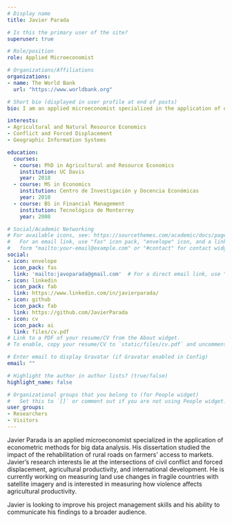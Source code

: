 ```yaml
---
# Display name
title: Javier Parada

# Is this the primary user of the site?
superuser: true

# Role/position
role: Applied Microeconomist

# Organizations/Affiliations
organizations:
- name: The World Bank
  url: "https://www.worldbank.org"

# Short bio (displayed in user profile at end of posts)
bio: I am an applied microeconomist specialized in the application of econometric methods for big data analysis. I am currently working on the application of remote sensing methods to measure changes in agricultural productivity due to civil conflict and forced displacement in the Middle East. 

interests:
- Agricultural and Natural Resource Economics
- Conflict and Forced Displacement 
- Geographic Information Systems

education:
  courses:
  - course: PhD in Agricultural and Resource Economics
    institution: UC Davis
    year: 2018
  - course: MS in Economics
    institution: Centro de Investigación y Docencia Económicas
    year: 2010
  - course: BS in Financial Management
    institution: Tecnológico de Monterrey
    year: 2008

# Social/Academic Networking
# For available icons, see: https://sourcethemes.com/academic/docs/page-builder/#icons
#   For an email link, use "fas" icon pack, "envelope" icon, and a link in the
#   form "mailto:your-email@example.com" or "#contact" for contact widget.
social:
- icon: envelope
  icon_pack: fas
  link: 'mailto:javoparada@gmail.com'  # For a direct email link, use "mailto:test@example.org".
- icon: linkedin
  icon_pack: fab
  link: https://www.linkedin.com/in/javierparada/
- icon: github
  icon_pack: fab
  link: https://github.com/JavierParada
- icon: cv
  icon_pack: ai
  link: files/cv.pdf
# Link to a PDF of your resume/CV from the About widget.
# To enable, copy your resume/CV to `static/files/cv.pdf` and uncomment the lines below.

# Enter email to display Gravatar (if Gravatar enabled in Config)
email: ""

# Highlight the author in author lists? (true/false)
highlight_name: false

# Organizational groups that you belong to (for People widget)
#   Set this to `[]` or comment out if you are not using People widget.
user_groups:
- Researchers
- Visitors
---
```


Javier Parada is an applied microeconomist specialized in the application of econometric methods for big data analysis. His dissertation studied the impact of the rehabilitation of rural roads on farmers' access to markets. Javier’s research interests lie at the intersections of civil conflict and forced displacement, agricultural productivity, and international development. He is currently working on measuring land use changes in fragile countries with satellite imagery and is interested in measuring how violence affects agricultural productivity. 

Javier is looking to improve his project management skills and his ability to communicate his findings to a broader audience.
